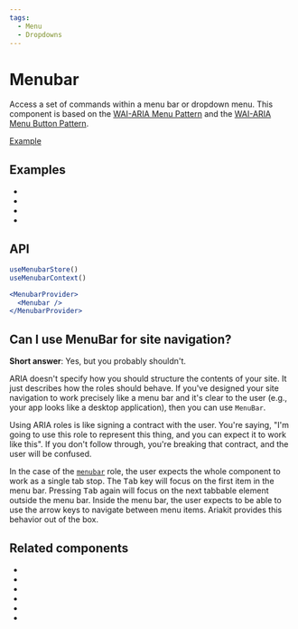 ```yaml
---
tags:
  - Menu
  - Dropdowns
---
```


# Menubar

<div data-description>

Access a set of commands within a menu bar or dropdown menu. This component is based on the <a href="https://www.w3.org/WAI/ARIA/apg/patterns/menu/">WAI-ARIA Menu Pattern</a> and the <a href="https://www.w3.org/WAI/ARIA/apg/patterns/menubutton/">WAI-ARIA Menu Button Pattern</a>.

</div>

<div data-tags></div>

<a href="../examples/menubar/index.tsx" data-playground>Example</a>

## Examples

<div data-cards="examples">

- [](/examples/menu-nested)
- [](/examples/menu-item-checkbox)
- [](/examples/menu-framer-motion)
- [](/examples/menu-tooltip)

</div>

## API

```jsx
useMenubarStore()
useMenubarContext()

<MenubarProvider>
  <Menubar />
</MenubarProvider>
```

## Can I use MenuBar for site navigation?

**Short answer**: Yes, but you probably shouldn't.

ARIA doesn't specify how you should structure the contents of your site. It just describes how the roles should behave. If you've designed your site navigation to work precisely like a menu bar and it's clear to the user (e.g., your app looks like a desktop application), then you can use `MenuBar`.

Using ARIA roles is like signing a contract with the user. You're saying, "I'm going to use this role to represent this thing, and you can expect it to work like this". If you don't follow through, you're breaking that contract, and the user will be confused.

In the case of the [`menubar`](https://w3c.github.io/aria/#menubar) role, the user expects the whole component to work as a single tab stop. The <kbd>Tab</kbd> key will focus on the first item in the menu bar. Pressing <kbd>Tab</kbd> again will focus on the next tabbable element outside the menu bar. Inside the menu bar, the user expects to be able to use the arrow keys to navigate between menu items. Ariakit provides this behavior out of the box.

## Related components

<div data-cards="components">

- [](/components/button)
- [](/components/checkbox)
- [](/components/popover)
- [](/components/radio)
- [](/components/select)
- [](/components/composite)

</div>
